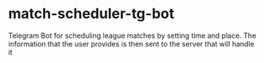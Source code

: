 # match-scheduler-tg-bot
Telegram Bot for scheduling league matches by setting time and place. The information that the user provides is then sent to the server that will handle it 
